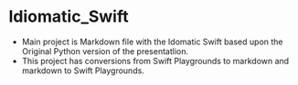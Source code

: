 # Idiomatic_Swift

* Main project is Markdown file with the Idomatic Swift based upon the Original Python version of the presentatlion.
* This project has conversions from Swift Playgrounds to markdown and markdown to Swift Playgrounds. 
